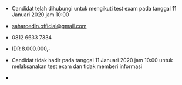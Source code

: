 - Candidat telah dihubungi untuk mengikuti test exam pada tanggal 11 Januari 2020 jam 10:00

- saharoedin.official@gmail.com

- 0812 6633 7334

- IDR 8.000.000,-

- Candidat tidak hadir pada tanggal 11 Januari 2020 jam 10:00 untuk melaksanakan test exam dan tidak memberi informasi

- 
